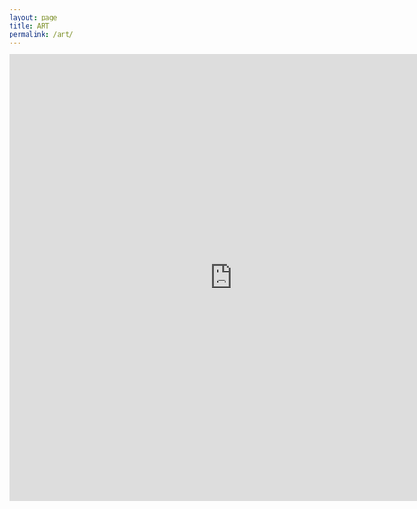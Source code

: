 ```yaml
---
layout: page
title: ART
permalink: /art/
---
```




<iframe src="https://0-k.github.io" width="800" height="800" frameborder="0"></iframe>